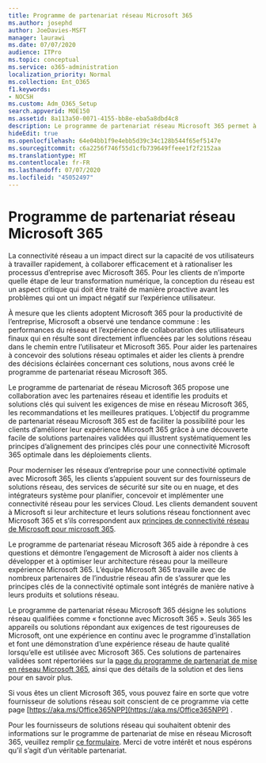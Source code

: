 ```yaml
---
title: Programme de partenariat réseau Microsoft 365
ms.author: josephd
author: JoeDavies-MSFT
manager: laurawi
ms.date: 07/07/2020
audience: ITPro
ms.topic: conceptual
ms.service: o365-administration
localization_priority: Normal
ms.collection: Ent_O365
f1.keywords:
- NOCSH
ms.custom: Adm_O365_Setup
search.appverid: MOE150
ms.assetid: 8a113a50-0071-4155-bb8e-eba5a8dbd4c8
description: Le programme de partenariat réseau Microsoft 365 permet à votre appareil de devenir certifié comme fonctionnant avec Microsoft 365.
hideEdit: true
ms.openlocfilehash: 64e04bb1f9e4ebb5d39c34c128b544f65ef5147e
ms.sourcegitcommit: c6a2256f746f55d1cfb739649ffeee1f2f2152aa
ms.translationtype: MT
ms.contentlocale: fr-FR
ms.lasthandoff: 07/07/2020
ms.locfileid: "45052497"
---
```

# <a name="microsoft-365-networking-partner-program"></a>Programme de partenariat réseau Microsoft 365

La connectivité réseau a un impact direct sur la capacité de vos utilisateurs à travailler rapidement, à collaborer efficacement et à rationaliser les processus d’entreprise avec Microsoft 365. Pour les clients de n’importe quelle étape de leur transformation numérique, la conception du réseau est un aspect critique qui doit être traité de manière proactive avant les problèmes qui ont un impact négatif sur l’expérience utilisateur.

À mesure que les clients adoptent Microsoft 365 pour la productivité de l’entreprise, Microsoft a observé une tendance commune : les performances du réseau et l’expérience de collaboration des utilisateurs finaux qui en résulte sont directement influencées par les solutions réseau dans le chemin entre l’utilisateur et Microsoft 365. Pour aider les partenaires à concevoir des solutions réseau optimales et aider les clients à prendre des décisions éclairées concernant ces solutions, nous avons créé le programme de partenariat réseau Microsoft 365.

Le programme de partenariat de réseau Microsoft 365 propose une collaboration avec les partenaires réseau et identifie les produits et solutions clés qui suivent les exigences de mise en réseau Microsoft 365, les recommandations et les meilleures pratiques. L’objectif du programme de partenariat réseau Microsoft 365 est de faciliter la possibilité pour les clients d’améliorer leur expérience Microsoft 365 grâce à une découverte facile de solutions partenaires validées qui illustrent systématiquement les principes d’alignement des principes clés pour une connectivité Microsoft 365 optimale dans les déploiements clients.

Pour moderniser les réseaux d’entreprise pour une connectivité optimale avec Microsoft 365, les clients s’appuient souvent sur des fournisseurs de solutions réseau, des services de sécurité sur site ou en nuage, et des intégrateurs système pour planifier, concevoir et implémenter une connectivité réseau pour les services Cloud. Les clients demandent souvent à Microsoft si leur architecture et leurs solutions réseau fonctionnent avec Microsoft 365 et s’ils correspondent aux [principes de connectivité réseau de Microsoft pour microsoft 365](https://aka.ms/PNC).

Le programme de partenariat réseau Microsoft 365 aide à répondre à ces questions et démontre l’engagement de Microsoft à aider nos clients à développer et à optimiser leur architecture réseau pour la meilleure expérience Microsoft 365. L’équipe Microsoft 365 travaille avec de nombreux partenaires de l’industrie réseau afin de s’assurer que les principes clés de la connectivité optimale sont intégrés de manière native à leurs produits et solutions réseau.

Le programme de partenariat réseau Microsoft 365 désigne les solutions réseau qualifiées comme « fonctionne avec Microsoft 365 ». Seuls 365 les appareils ou solutions répondant aux exigences de test rigoureuses de Microsoft, ont une expérience en continu avec le programme d’installation et font une démonstration d’une expérience réseau de haute qualité lorsqu’elle est utilisée avec Microsoft 365. Ces solutions de partenaires validées sont répertoriées sur la [page du programme de partenariat de mise en réseau Microsoft 365](https://www.microsoft.com/microsoft-365/partners/O365networkingpartners), ainsi que des détails de la solution et des liens pour en savoir plus.

Si vous êtes un client Microsoft 365, vous pouvez faire en sorte que votre fournisseur de solutions réseau soit conscient de ce programme via cette page [https://aka.ms/Office365NPP](https://aka.ms/Office365NPP) .

Pour les fournisseurs de solutions réseau qui souhaitent obtenir des informations sur le programme de partenariat de mise en réseau Microsoft 365, veuillez remplir [ce formulaire](https://forms.office.com/Pages/ResponsePage.aspx?id=v4j5cvGGr0GRqy180BHbRyMNEapKtzJHu98R0YXYz1RUN0QxSUVEWTdRVTdIV1RTWjIzOVk0QkE4US4u). Merci de votre intérêt et nous espérons qu’il s’agit d’un véritable partenariat.
